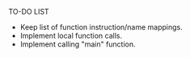 TO-DO LIST

- Keep list of function instruction/name mappings.
- Implement local function calls.
- Implement calling "main" function.
